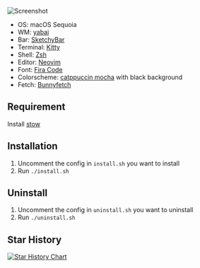 ![Screenshot](https://github.com/user-attachments/assets/daa00e50-e9ce-4795-988e-4df19e46a8b7)

- OS: macOS Sequoia
- WM: [yabai](https://github.com/koekeishiya/yabai)
- Bar: [SketchyBar](https://felixkratz.github.io/SketchyBar/)
- Terminal: [Kitty](https://sw.kovidgoyal.net/kitty/)
- Shell: [Zsh](https://www.zsh.org/)
- Editor: [Neovim](https://neovim.io/)
- Font: [Fira Code](https://github.com/tonsky/FiraCode)
- Colorscheme: [catppuccin mocha](https://github.com/catppuccin/catppuccin) with black background
- Fetch: [Bunnyfetch](https://github.com/Rosettea/bunnyfetch)

## Requirement

Install [stow](https://github.com/aspiers/stow)

## Installation

1. Uncomment the config in `install.sh` you want to install
2. Run `./install.sh`

## Uninstall

1. Uncomment the config in `uninstall.sh` you want to uninstall
2. Run `./uninstall.sh`

## Star History

[![Star History Chart](https://app.repohistory.com/api/svg?repo=m4xshen/dotfiles&type=Date&theme=dark&transparent=false&color=FCE2C6)](https://app.repohistory.com/star-history)
